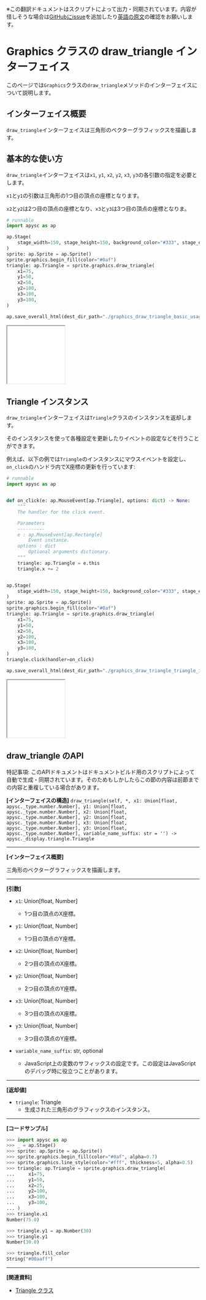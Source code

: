 <span class="inconspicuous-txt">※この翻訳ドキュメントはスクリプトによって出力・同期されています。内容が怪しそうな場合は<a href="https://github.com/simon-ritchie/apysc/issues" target="_blank">GitHubにissue</a>を追加したり[英語の原文](https://simon-ritchie.github.io/apysc/en/graphics_draw_triangle.html)の確認をお願いします。</span>

# Graphics クラスの draw_triangle インターフェイス

このページでは`Graphics`クラスの`draw_triangle`メソッドのインターフェイスについて説明します。

## インターフェイス概要

`draw_triangle`インターフェイスは三角形のベクターグラフィックスを描画します。

## 基本的な使い方

`draw_triangle`インターフェイスは`x1`, `y1`, `x2`, `y2`, `x3`, `y3`の各引数の指定を必要とします。

`x1`と`y1`の引数は三角形の1つ目の頂点の座標となります。

`x2`と`y2`は2つ目の頂点の座標となり、`x3`と`y3`は3つ目の頂点の座標となりま。

```py
# runnable
import apysc as ap

ap.Stage(
    stage_width=150, stage_height=150, background_color="#333", stage_elem_id="stage"
)
sprite: ap.Sprite = ap.Sprite()
sprite.graphics.begin_fill(color="#0af")
triangle: ap.Triangle = sprite.graphics.draw_triangle(
    x1=75,
    y1=50,
    x2=50,
    y2=100,
    x3=100,
    y3=100,
)

ap.save_overall_html(dest_dir_path="./graphics_draw_triangle_basic_usage/")
```

<iframe src="static/graphics_draw_triangle_basic_usage/index.html" width="150" height="150"></iframe>

## Triangle インスタンス

`draw_triangle`インターフェイスは`Triangle`クラスのインスタンスを返却します。

そのインスタンスを使って各種設定を更新したりイベントの設定などを行うことができます。

例えば、以下の例では`Triangle`のインスタンスにマウスイベントを設定し、`on_click`のハンドラ内でX座標の更新を行っています:

```py
# runnable
import apysc as ap


def on_click(e: ap.MouseEvent[ap.Triangle], options: dict) -> None:
    """
    The handler for the click event.

    Parameters
    ----------
    e : ap.MouseEvent[ap.Rectangle]
        Event instance.
    options : dict
        Optional arguments dictionary.
    """
    triangle: ap.Triangle = e.this
    triangle.x += 2


ap.Stage(
    stage_width=150, stage_height=150, background_color="#333", stage_elem_id="stage"
)
sprite: ap.Sprite = ap.Sprite()
sprite.graphics.begin_fill(color="#0af")
triangle: ap.Triangle = sprite.graphics.draw_triangle(
    x1=75,
    y1=50,
    x2=50,
    y2=100,
    x3=100,
    y3=100,
)
triangle.click(handler=on_click)

ap.save_overall_html(dest_dir_path="./graphics_draw_triangle_triangle_instance/")
```

<iframe src="static/graphics_draw_triangle_triangle_instance/index.html" width="150" height="150"></iframe>

## draw_triangle のAPI

<span class="inconspicuous-txt">特記事項: このAPIドキュメントはドキュメントビルド用のスクリプトによって自動で生成・同期されています。そのためもしかしたらこの節の内容は前節までの内容と重複している場合があります。</span>

**[インターフェイスの構造]** `draw_triangle(self, *, x1: Union[float, apysc._type.number.Number], y1: Union[float, apysc._type.number.Number], x2: Union[float, apysc._type.number.Number], y2: Union[float, apysc._type.number.Number], x3: Union[float, apysc._type.number.Number], y3: Union[float, apysc._type.number.Number], variable_name_suffix: str = '') -> apysc._display.triangle.Triangle`<hr>

**[インターフェイス概要]**

三角形のベクターグラフィックスを描画します。<hr>

**[引数]**

- `x1`: Union[float, Number]
  - 1つ目の頂点のX座標。

- `y1`: Union[float, Number]
  - 1つ目の頂点のY座標。

- `x2`: Union[float, Number]
  - 2つ目の頂点のX座標。

- `y2`: Union[float, Number]
  - 2つ目の頂点のY座標。

- `x3`: Union[float, Number]
  - 3つ目の頂点のX座標。

- `y3`: Union[float, Number]
  - 3つ目の頂点のY座標。

- `variable_name_suffix`: str, optional
  - JavaScript上の変数のサフィックスの設定です。この設定はJavaScriptのデバッグ時に役立つことがあります。

<hr>

**[返却値]**

- `triangle`: Triangle
  - 生成された三角形のグラフィックスのインスタンス。

<hr>

**[コードサンプル]**

```py
>>> import apysc as ap
>>> _ = ap.Stage()
>>> sprite: ap.Sprite = ap.Sprite()
>>> sprite.graphics.begin_fill(color="#0af", alpha=0.7)
>>> sprite.graphics.line_style(color="#fff", thickness=5, alpha=0.5)
>>> triangle: ap.Triangle = sprite.graphics.draw_triangle(
...     x1=75,
...     y1=50,
...     x2=25,
...     y2=100,
...     x3=100,
...     y3=100,
... )
>>> triangle.x1
Number(75.0)

>>> triangle.y1 = ap.Number(30)
>>> triangle.y1
Number(30.0)

>>> triangle.fill_color
String("#00aaff")
```

<hr>

**[関連資料]**

- [Triangle クラス](https://simon-ritchie.github.io/apysc/jp/jp_triangle.html)